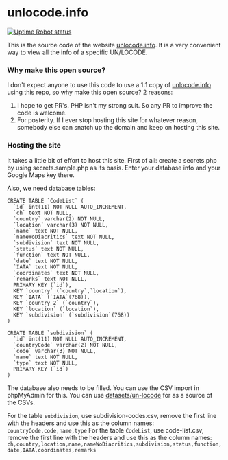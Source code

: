 # unlocode.info #

[![Uptime Robot status](https://img.shields.io/uptimerobot/status/m798005161-86a84a64d960f891f0134601)](https://dashboard.uptimerobot.com/monitors/798005161)

This is the source code of the website [unlocode.info](https://unlocode.info/). It is a very convenient way to view all the info of a specific UN/LOCODE.

### Why make this open source? ###

I don't expect anyone to use this code to use a 1:1 copy of [unlocode.info](https://unlocode.info/) using this repo, so why make this open source? 2 reasons:

1. I hope to get PR's. PHP isn't my strong suit. So any PR to improve the code is welcome.
2. For posterity. If I ever stop hosting this site for whatever reason, somebody else can snatch up the domain and keep on hosting this site.

### Hosting the site ###

It takes a little bit of effort to host this site. First of all: create a secrets.php by using secrets.sample.php as its basis. Enter your database info and your Google Maps key there.

Also, we need database tables:
```
CREATE TABLE `CodeList` (
  `id` int(11) NOT NULL AUTO_INCREMENT,
  `ch` text NOT NULL,
  `country` varchar(2) NOT NULL,
  `location` varchar(3) NOT NULL,
  `name` text NOT NULL,
  `nameWoDiacritics` text NOT NULL,
  `subdivision` text NOT NULL,
  `status` text NOT NULL,
  `function` text NOT NULL,
  `date` text NOT NULL,
  `IATA` text NOT NULL,
  `coordinates` text NOT NULL,
  `remarks` text NOT NULL,
  PRIMARY KEY (`id`),
  KEY `country` (`country`,`location`),
  KEY `IATA` (`IATA`(768)),
  KEY `country_2` (`country`),
  KEY `location` (`location`),
  KEY `subdivision` (`subdivision`(768))
)
```

```
CREATE TABLE `subdivision` (
  `id` int(11) NOT NULL AUTO_INCREMENT,
  `countryCode` varchar(2) NOT NULL,
  `code` varchar(3) NOT NULL,
  `name` text NOT NULL,
  `type` text NOT NULL,
  PRIMARY KEY (`id`)
)
```

The database also needs to be filled. You can use the CSV import in phpMyAdmin for this. You can use [datasets/un-locode](https://github.com/datasets/un-locode) for as a source of the CSVs. 

For the table `subdivision`, use subdivision-codes.csv, remove the first line with the headers and use this as the column names: `countryCode,code,name,type`
For the table `CodeList`, use code-list.csv, remove the first line with the headers and use this as the column names: `ch,country,location,name,nameWoDiacritics,subdivision,status,function,date,IATA,coordinates,remarks`
